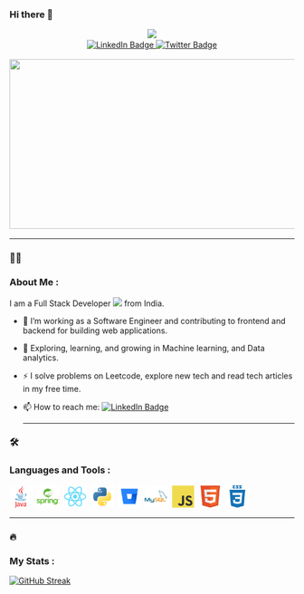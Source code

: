 ### Hi there 👋
<div id="header" align="center">
  <img src="https://media.giphy.com/media/paTz7UZbPfTZFRYnnB/giphy.gif" width="150"/>

<div id="badges">
  <a href="https://www.linkedin.com/in/poojathalur/">
    <img src="https://img.shields.io/badge/LinkedIn-blue?style=for-the-badge&logo=linkedin&logoColor=white" alt="LinkedIn Badge"/>
  </a>
  <a href="https://www.instagram.com/_poojanaidu">
    <img src="https://img.shields.io/badge/Instagram-E1306C?style=for-the-badge&logo=instagram&logoColor=white" alt="Twitter Badge"/>
  </a>
</div>
<img src="https://komarev.com/ghpvc/?username=pooja-thalur&style=flat-square&color=blue" alt=""/>
</div>

<div align="center">
  <img src="https://cdn.dribbble.com/userupload/11734153/file/original-70fecdf60151789f0fc627aa0e00adb4.jpg" width="600" height="300"/>
</div>

  ---

### :woman_technologist:
### About Me :
I am a Full Stack Developer <img src="https://media.giphy.com/media/WUlplcMpOCEmTGBtBW/giphy.gif" width="30"> from India.
- :telescope: I’m working as a Software Engineer and contributing to frontend and backend for building web applications.
- :seedling: Exploring, learning, and growing in Machine learning, and Data analytics.
- :zap: I solve problems on Leetcode, explore new tech and read tech articles in my free time.
- :mailbox:
  How to reach me: 
  <a href="https://www.linkedin.com/in/poojathalur/">
    <img src="https://img.shields.io/badge/LinkedIn-blue?style=for-the-badge&logo=linkedin&logoColor=white" alt="LinkedIn Badge"/>
  </a>

  
  ---

### :hammer_and_wrench:
### Languages and Tools :

<div>
  <img src="https://github.com/devicons/devicon/blob/master/icons/java/java-original-wordmark.svg" title="Java" alt="Java" width="40" height="40"/>&nbsp;
  <img src="https://github.com/devicons/devicon/blob/master/icons/spring/spring-original-wordmark.svg" title="Spring" alt="Spring" width="40" height="40"/>&nbsp;
  <img src="https://github.com/devicons/devicon/blob/master/icons/react/react-original.svg" title="React" alt="React" width="40" height="40"/>&nbsp;
  <img src="https://github.com/devicons/devicon/blob/master/icons/python/python-original.svg" title="Python" alt="Python" width="40" height="40"/>&nbsp;
  <img src="https://github.com/devicons/devicon/blob/master/icons/bitbucket/bitbucket-original.svg" title="Bitbucket" alt="Bitbucket" width="40" height="40"/>&nbsp;
  <img src="https://github.com/devicons/devicon/blob/master/icons/mysql/mysql-original-wordmark.svg" title="MySQL"  alt="MySQL" width="40" height="40"/>&nbsp;
  <img src="https://github.com/devicons/devicon/blob/master/icons/javascript/javascript-original.svg" title="JavaScript" alt="JavaScript" width="40" height="40"/>&nbsp;
  <img src="https://github.com/devicons/devicon/blob/master/icons/html5/html5-original.svg" title="HTML5" alt="HTML" width="40" height="40"/>&nbsp;
  <img src="https://github.com/devicons/devicon/blob/master/icons/css3/css3-plain-wordmark.svg"  title="CSS3" alt="CSS" width="40" height="40"/>&nbsp;
</div>

---

### :fire:
### My Stats :
[![GitHub Streak](http://github-readme-streak-stats.herokuapp.com?user=pooja-thalur&theme=dark&background=000000)](https://git.io/streak-stats)

<!--
**pooja-thalur/pooja-thalur** is a ✨ _special_ ✨ repository because its `README.md` (this file) appears on your GitHub profile.

Here are some ideas to get you started:

- 🔭 I’m currently working on ...
- 🌱 I’m currently learning ...
- 👯 I’m looking to collaborate on ...
- 🤔 I’m looking for help with ...
- 💬 Ask me about ...
- 📫 How to reach me: ...
- 😄 Pronouns: ...
- ⚡ Fun fact: ...
-->
